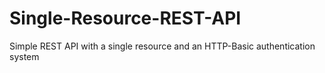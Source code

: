 # Single-Resource-REST-API
Simple REST API with a single resource and an HTTP-Basic authentication system
